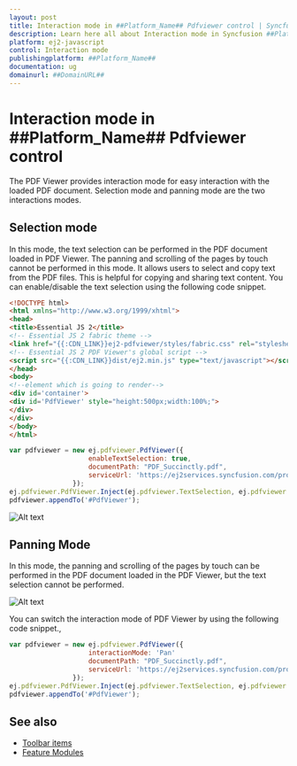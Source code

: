 ```yaml
---
layout: post
title: Interaction mode in ##Platform_Name## Pdfviewer control | Syncfusion
description: Learn here all about Interaction mode in Syncfusion ##Platform_Name## Pdfviewer control of Syncfusion Essential JS 2 and more.
platform: ej2-javascript
control: Interaction mode 
publishingplatform: ##Platform_Name##
documentation: ug
domainurl: ##DomainURL##
---
```


# Interaction mode in ##Platform_Name## Pdfviewer control

The PDF Viewer provides interaction mode for easy interaction with the loaded PDF document.  Selection mode and panning mode are the two interactions modes.

## Selection mode

In this mode, the text selection can be performed in the PDF document loaded in PDF Viewer. The panning and scrolling of the pages by touch cannot be performed in this mode. It allows users to select and copy text from the PDF files. This is helpful for copying and sharing text content. You can enable/disable the text selection using the following code snippet.

```html
<!DOCTYPE html>
<html xmlns="http://www.w3.org/1999/xhtml">
<head>
<title>Essential JS 2</title>
<!-- Essential JS 2 fabric theme -->
<link href="{{:CDN_LINK}}ej2-pdfviewer/styles/fabric.css" rel="stylesheet" type="text/css"/>
<!-- Essential JS 2 PDF Viewer's global script -->
<script src="{{:CDN_LINK}}dist/ej2.min.js" type="text/javascript"></script>
</head>
<body>
<!--element which is going to render-->
<div id='container'>
<div id='PdfViewer' style="height:500px;width:100%;">
</div>
</div>
</body>
</html>
```

```javascript
var pdfviewer = new ej.pdfviewer.PdfViewer({
                    enableTextSelection: true,
                    documentPath: "PDF_Succinctly.pdf",
                    serviceUrl: 'https://ej2services.syncfusion.com/production/web-services/api/pdfviewer'
                });
ej.pdfviewer.PdfViewer.Inject(ej.pdfviewer.TextSelection, ej.pdfviewer.TextSearch, ej.pdfviewer.Navigation,ej.pdfviewer.Print);
pdfviewer.appendTo('#PdfViewer');
```

![Alt text](./images/selection.png)

## Panning Mode

In this mode, the panning and scrolling of the pages by touch can be performed in the PDF document loaded in the PDF Viewer, but the text selection cannot be performed.

![Alt text](./images/pan.png)

You can switch the interaction mode of PDF Viewer by using the following code snippet.,

```javascript
var pdfviewer = new ej.pdfviewer.PdfViewer({
                    interactionMode: 'Pan'
                    documentPath: "PDF_Succinctly.pdf",
                    serviceUrl: 'https://ej2services.syncfusion.com/production/web-services/api/pdfviewer'
                });
ej.pdfviewer.PdfViewer.Inject(ej.pdfviewer.TextSelection, ej.pdfviewer.TextSearch, ej.pdfviewer.Navigation,ej.pdfviewer.Print);
pdfviewer.appendTo('#PdfViewer');
```

## See also

* [Toolbar items](./toolbar)
* [Feature Modules](./feature-module)